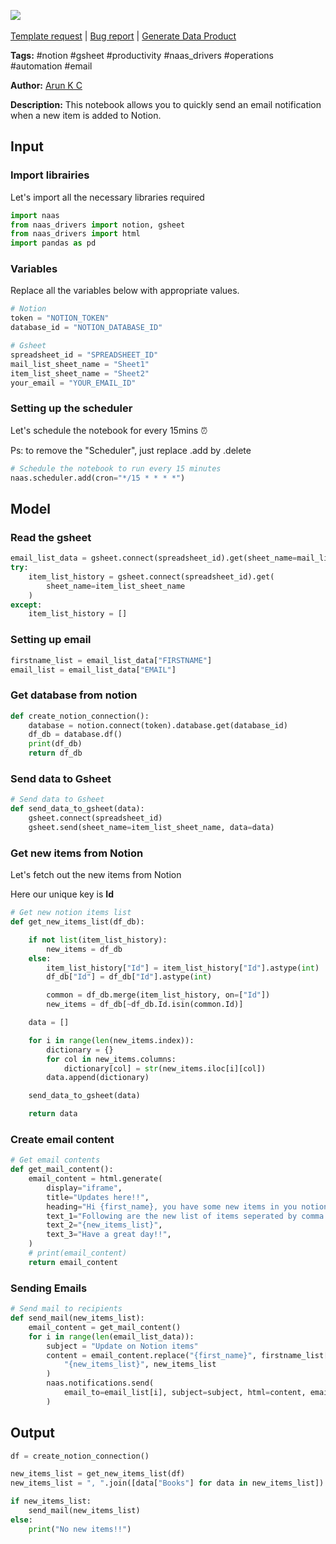 <a href="https://app.naas.ai/user-redirect/naas/downloader?url=https://raw.githubusercontent.com/jupyter-naas/awesome-notebooks/master/Notion/Notion_Sent_Gmail_On_New_Item.ipynb" target="_parent"><img src="https://naasai-public.s3.eu-west-3.amazonaws.com/Open_in_Naas_Lab.svg"/></a><br><br><a href="https://github.com/jupyter-naas/awesome-notebooks/issues/new?assignees=&labels=&template=template-request.md&title=Tool+-+Action+of+the+notebook+">Template request</a> | <a href="https://github.com/jupyter-naas/awesome-notebooks/issues/new?assignees=&labels=bug&template=bug_report.md&title=Notion+-+Sent+Gmail+On+New+Item:+Error+short+description">Bug report</a> | <a href="https://app.naas.ai/user-redirect/naas/downloader?url=https://raw.githubusercontent.com/jupyter-naas/awesome-notebooks/master/Naas/Naas_Start_data_product.ipynb" target="_parent">Generate Data Product</a>

**Tags:** #notion #gsheet #productivity #naas_drivers #operations #automation #email

**Author:** [Arun K C](https://www.linkedin.com/in/arun-kc/)

**Description:** This notebook allows you to quickly send an email notification when a new item is added to Notion.

## Input

### Import librairies

Let's import all the necessary libraries required


```python
import naas
from naas_drivers import notion, gsheet
from naas_drivers import html
import pandas as pd
```

### Variables

Replace all the variables below with appropriate values.


```python
# Notion
token = "NOTION_TOKEN"
database_id = "NOTION_DATABASE_ID"

# Gsheet
spreadsheet_id = "SPREADSHEET_ID"
mail_list_sheet_name = "Sheet1"
item_list_sheet_name = "Sheet2"
your_email = "YOUR_EMAIL_ID"
```

### Setting up the scheduler

Let's schedule the notebook for every 15mins ⏰

Ps: to remove the "Scheduler", just replace .add by .delete


```python
# Schedule the notebook to run every 15 minutes
naas.scheduler.add(cron="*/15 * * * *")
```

## Model

### Read the gsheet


```python
email_list_data = gsheet.connect(spreadsheet_id).get(sheet_name=mail_list_sheet_name)
try:
    item_list_history = gsheet.connect(spreadsheet_id).get(
        sheet_name=item_list_sheet_name
    )
except:
    item_list_history = []
```

### Setting up email


```python
firstname_list = email_list_data["FIRSTNAME"]
email_list = email_list_data["EMAIL"]
```

### Get database from notion


```python
def create_notion_connection():
    database = notion.connect(token).database.get(database_id)
    df_db = database.df()
    print(df_db)
    return df_db
```

### Send data to Gsheet


```python
# Send data to Gsheet
def send_data_to_gsheet(data):
    gsheet.connect(spreadsheet_id)
    gsheet.send(sheet_name=item_list_sheet_name, data=data)
```

### Get new items from Notion

Let's fetch out the new items from Notion

Here our unique key is **Id**


```python
# Get new notion items list
def get_new_items_list(df_db):

    if not list(item_list_history):
        new_items = df_db
    else:
        item_list_history["Id"] = item_list_history["Id"].astype(int)
        df_db["Id"] = df_db["Id"].astype(int)

        common = df_db.merge(item_list_history, on=["Id"])
        new_items = df_db[~df_db.Id.isin(common.Id)]

    data = []

    for i in range(len(new_items.index)):
        dictionary = {}
        for col in new_items.columns:
            dictionary[col] = str(new_items.iloc[i][col])
        data.append(dictionary)

    send_data_to_gsheet(data)

    return data
```

### Create email content


```python
# Get email contents
def get_mail_content():
    email_content = html.generate(
        display="iframe",
        title="Updates here!!",
        heading="Hi {first_name}, you have some new items in you notion list",
        text_1="Following are the new list of items seperated by comma : ",
        text_2="{new_items_list}",
        text_3="Have a great day!!",
    )
    # print(email_content)
    return email_content
```

### Sending Emails


```python
# Send mail to recipients
def send_mail(new_items_list):
    email_content = get_mail_content()
    for i in range(len(email_list_data)):
        subject = "Update on Notion items"
        content = email_content.replace("{first_name}", firstname_list[i]).replace(
            "{new_items_list}", new_items_list
        )
        naas.notifications.send(
            email_to=email_list[i], subject=subject, html=content, email_from=your_email
        )
```

## Output


```python
df = create_notion_connection()
```


```python
new_items_list = get_new_items_list(df)
new_items_list = ", ".join([data["Books"] for data in new_items_list])
```


```python
if new_items_list:
    send_mail(new_items_list)
else:
    print("No new items!!")
```

